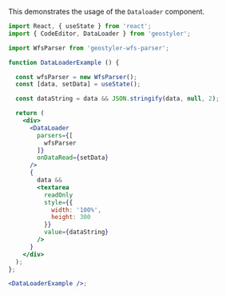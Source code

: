 <!--
 * Released under the BSD 2-Clause License
 *
 * Copyright © 2022-present, terrestris GmbH & Co. KG and GeoStyler contributors
 * All rights reserved.
 *
 * Redistribution and use in source and binary forms, with or without
 * modification, are permitted provided that the following conditions are met:
 *
 * * Redistributions of source code must retain the above copyright notice,
 *   this list of conditions and the following disclaimer.
 *
 * * Redistributions in binary form must reproduce the above copyright notice,
 *   this list of conditions and the following disclaimer in the documentation
 *   and/or other materials provided with the distribution.
 *
 * THIS SOFTWARE IS PROVIDED BY THE COPYRIGHT HOLDERS AND CONTRIBUTORS "AS IS"
 * AND ANY EXPRESS OR IMPLIED WARRANTIES, INCLUDING, BUT NOT LIMITED TO, THE
 * IMPLIED WARRANTIES OF MERCHANTABILITY AND FITNESS FOR A PARTICULAR PURPOSE
 * ARE DISCLAIMED. IN NO EVENT SHALL THE COPYRIGHT HOLDER OR CONTRIBUTORS BE
 * LIABLE FOR ANY DIRECT, INDIRECT, INCIDENTAL, SPECIAL, EXEMPLARY, OR
 * CONSEQUENTIAL DAMAGES (INCLUDING, BUT NOT LIMITED TO, PROCUREMENT OF
 * SUBSTITUTE GOODS OR SERVICES; LOSS OF USE, DATA, OR PROFITS; OR BUSINESS
 * INTERRUPTION) HOWEVER CAUSED AND ON ANY THEORY OF LIABILITY, WHETHER IN
 * CONTRACT, STRICT LIABILITY, OR TORT (INCLUDING NEGLIGENCE OR OTHERWISE)
 * ARISING IN ANY WAY OUT OF THE USE OF THIS SOFTWARE, EVEN IF ADVISED OF THE
 * POSSIBILITY OF SUCH DAMAGE.
 *
-->

This demonstrates the usage of the `Dataloader` component.

```jsx
import React, { useState } from 'react';
import { CodeEditor, DataLoader } from 'geostyler';

import WfsParser from 'geostyler-wfs-parser';

function DataLoaderExample () {

  const wfsParser = new WfsParser();
  const [data, setData] = useState();

  const dataString = data && JSON.stringify(data, null, 2);

  return (
    <div>
      <DataLoader
        parsers={[
          wfsParser
        ]}
        onDataRead={setData}
      />
      {
        data &&
        <textarea
          readOnly
          style={{
            width: '100%',
            height: 300
          }}
          value={dataString}
        />
      }
    </div>
  );
};

<DataLoaderExample />;
```
